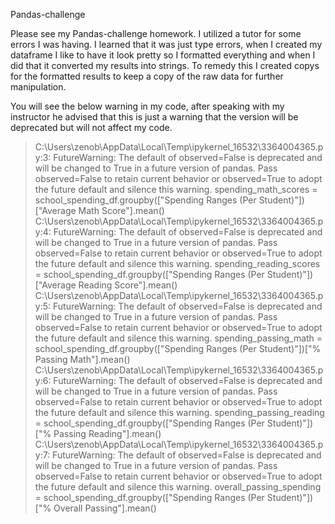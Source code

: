 Pandas-challenge

Please see my Pandas-challenge homework. I utilized a tutor for some errors I was having. I learned that it was just type errors, when I created my dataframe I like to have it look pretty so I formatted everything and when I did that it converted my results into strings. To remedy this I created copys for the formatted results to keep a copy of the raw data for further manipulation. 


You will see the below warning in my code, after speaking with my instructor he advised that this is just a warning that the version will be deprecated but will not affect my code. 

> C:\Users\zenob\AppData\Local\Temp\ipykernel_16532\3364004365.py:3: FutureWarning: The default of observed=False is deprecated and will be changed to True in a future version of pandas. Pass observed=False to retain current behavior or observed=True to adopt the future default and silence this warning.
  spending_math_scores = school_spending_df.groupby(["Spending Ranges (Per Student)"])["Average Math Score"].mean()
C:\Users\zenob\AppData\Local\Temp\ipykernel_16532\3364004365.py:4: FutureWarning: The default of observed=False is deprecated and will be changed to True in a future version of pandas. Pass observed=False to retain current behavior or observed=True to adopt the future default and silence this warning.
  spending_reading_scores = school_spending_df.groupby(["Spending Ranges (Per Student)"])["Average Reading Score"].mean()
C:\Users\zenob\AppData\Local\Temp\ipykernel_16532\3364004365.py:5: FutureWarning: The default of observed=False is deprecated and will be changed to True in a future version of pandas. Pass observed=False to retain current behavior or observed=True to adopt the future default and silence this warning.
  spending_passing_math = school_spending_df.groupby(["Spending Ranges (Per Student)"])["% Passing Math"].mean()
C:\Users\zenob\AppData\Local\Temp\ipykernel_16532\3364004365.py:6: FutureWarning: The default of observed=False is deprecated and will be changed to True in a future version of pandas. Pass observed=False to retain current behavior or observed=True to adopt the future default and silence this warning.
  spending_passing_reading = school_spending_df.groupby(["Spending Ranges (Per Student)"])["% Passing Reading"].mean()
C:\Users\zenob\AppData\Local\Temp\ipykernel_16532\3364004365.py:7: FutureWarning: The default of observed=False is deprecated and will be changed to True in a future version of pandas. Pass observed=False to retain current behavior or observed=True to adopt the future default and silence this warning.
  overall_passing_spending = school_spending_df.groupby(["Spending Ranges (Per Student)"])["% Overall Passing"].mean()
